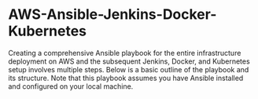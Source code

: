 # AWS-Ansible-Jenkins-Docker-Kubernetes
Creating a comprehensive Ansible playbook for the entire infrastructure deployment on AWS and the subsequent Jenkins, Docker, and Kubernetes setup involves multiple steps. Below is a basic outline of the playbook and its structure. Note that this playbook assumes you have Ansible installed and configured on your local machine.

